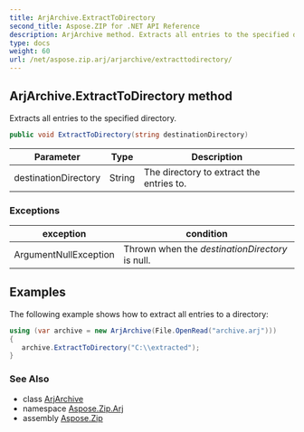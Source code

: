 ```yaml
---
title: ArjArchive.ExtractToDirectory
second_title: Aspose.ZIP for .NET API Reference
description: ArjArchive method. Extracts all entries to the specified directory
type: docs
weight: 60
url: /net/aspose.zip.arj/arjarchive/extracttodirectory/
---
```

## ArjArchive.ExtractToDirectory method

Extracts all entries to the specified directory.

```csharp
public void ExtractToDirectory(string destinationDirectory)
```

| Parameter | Type | Description |
| --- | --- | --- |
| destinationDirectory | String | The directory to extract the entries to. |

### Exceptions

| exception | condition |
| --- | --- |
| ArgumentNullException | Thrown when the *destinationDirectory* is null. |

## Examples

The following example shows how to extract all entries to a directory:

```csharp
using (var archive = new ArjArchive(File.OpenRead("archive.arj")))
{ 
   archive.ExtractToDirectory("C:\\extracted");
}
```

### See Also

* class [ArjArchive](../)
* namespace [Aspose.Zip.Arj](../../arjarchive/)
* assembly [Aspose.Zip](../../../)


